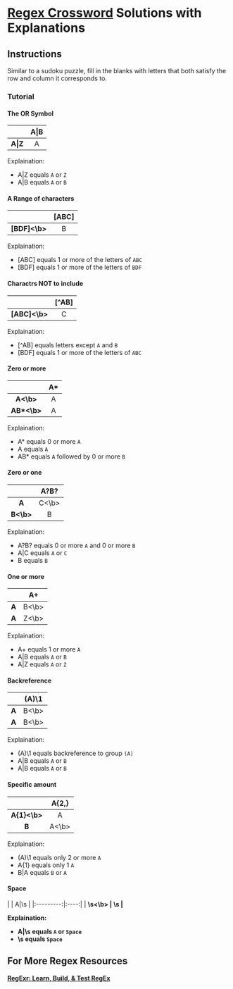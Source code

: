 # [Regex Crossword](https://regexcrossword.com/) Solutions with Explanations 

## Instructions 

Similar to a sudoku puzzle, fill in the blanks with letters that both satisfy the row and column it corresponds to.

### Tutorial

#### The OR Symbol

|                 | A&#124;B |
|:---------------:|:--------:|
| <b>A&#124;Z</b> | A        |

Explaination: 
* A&#124;Z equals `A` or `Z`
* A&#124;B equals `A` or `B`

#### A Range of characters

|               | [ABC] |
|:-------------:|:-----:|
| <b>[BDF]<\b>  | B     |

Explaination: 
* \[ABC\] equals 1 or more of the letters of  `ABC`
* \[BDF\] equals 1 or more of the letters of  `BDF`


#### Charactrs NOT to include

|                | \[^AB\] |
|:--------------:|:-------:|
| <b>\[ABC\]<\b> | C       |

Explaination: 
* \[^AB\] equals letters except `A` and `B`
* \[BDF\] equals 1 or more of the letters of `ABC`

#### Zero or more

|             | A\*      |
|:-----------:|:--------:|
| <b>A<\b>    | A        |
| <b>AB\*<\b> | A        |

Explaination: 
* A\* equals 0 or more `A`
* A equals `A`
* AB\* equals `A` followed by 0 or more `B`

#### Zero or one

|            | A?B? |
|:----------:|:----:|
| <b>A|C<\b> | A    |
| <b>B<\b>   | B    |

Explaination: 
* A?B? equals 0 or more `A` and 0 or more `B`
* A|C equals `A` or `C`
* B equals `B`  
  
#### One or more

|            | A+ |
|:----------:|:--:|
| <b>A|B<\b> | A  |
| <b>A|Z<\b> | A  |

Explaination: 
* A+ equals 1 or more `A`
* A|B equals `A` or `B`
* A|Z equals `A` or `Z`   
  
#### Backreference

|            | (A)\1 |
|:----------:|:-----:|
| <b>A|B<\b> | A     |
| <b>A|B<\b> | A     |

Explaination: 
* (A)\1 equals backreference to group `(A)`
* A|B equals `A` or `B`
* A|B equals `A` or `B`

#### Specific amount

|             | A{2,} |
|:-----------:|:-----:|
| <b>A{1}<\b> | A     |
| <b>B|A<\b>  | A     |

Explaination: 
* (A)\1 equals only 2 or more `A`
* A{1} equals only 1 `A`
* B|A equals `B` or `A`

#### Space

|           | A|\s |
|:---------:|:----:|
| <b>\s<\b> | \s   |

Explaination: 
* A|\s equals `A` or `Space`
* \s equals `Space`

## For More Regex Resources


[RegExr: Learn, Build, & Test RegEx](https://regexr.com/)

